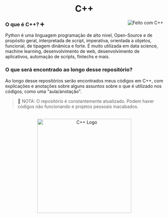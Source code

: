 <h1 align="center"> C++ </h1>

<img align="right" alt="Feito com C++" src="https://img.shields.io/badge/Feito_com-C%2B%2B-00589c?style=for-the-badge&logo=c%2B%2B&logoColor=%23649ad2"/>

<h3> O que é C++? ➕ </h3> 
<p> Python é uma linguagem programação de alto nível, Open-Source e de propósito geral, interpretada de script, imperativa, orientada a objetos, funcional, de tipagem dinâmica e forte. É muito utilizada em data science, machine learning, desenvolvimento de web, desenvolvimento de aplicativos, automação de scripts, fintechs e mais. </p>

<h3> O que será encontrado ao longo desse repositório? </h3>
<p> Ao longo desse repositórios serão encontrados meus códigos em C++, com explicações e anotações sobre alguns assuntos sobre o que é utilizado nos códigos, como uma "aula/anotação". </p>

>🛑 NOTA: O repositório é constantemente atualizado. Podem haver códigos não funcionando e projetos pessoais inacabados.
<div align="center">

<br>

<img height="300em" alt="C++ Logo" src="https://upload.wikimedia.org/wikipedia/commons/thumb/1/18/ISO_C%2B%2B_Logo.svg/1822px-ISO_C%2B%2B_Logo.svg.png"/>
</div>
